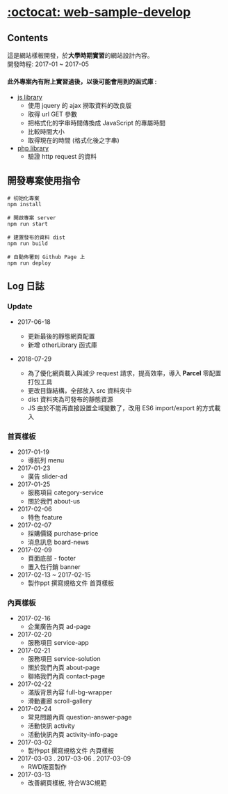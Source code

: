 # [:octocat: web-sample-develop](https://github.com/VisionYi/web-sample-develop)

## Contents
這是網站樣板開發，於**大學時期實習**的網站設計內容。<br>
開發時程: 2017-01 ~ 2017-05

#### 此外專案內有附上實習過後，以後可能會用到的函式庫 :
- [js library](https://github.com/VisionYi/web-sample-develop/blob/master/otherLibrary/js.md)
    - 使用 jquery 的 ajax 撈取資料的改良版
    - 取得 url GET 參數
    - 把格式化的字串時間傳換成 JavaScript 的專屬時間
    - 比較時間大小
    - 取得現在的時間 (格式化後之字串)
- [php library](https://github.com/VisionYi/web-sample-develop/blob/master/otherLibrary/php.md)
    - 驗證 http request 的資料

## 開發專案使用指令
```shell
# 初始化專案
npm install

# 開啟專案 server
npm run start

# 建置發布的資料 dist
npm run build

# 自動佈署到 Github Page 上
npm run deploy
```

## Log 日誌
### Update
- 2017-06-18
    - 更新最後的靜態網頁配置
    - 新增 otherLibrary 函式庫

- 2018-07-29
    - 為了優化網頁載入與減少 request 請求，提高效率，導入 **Parcel** 零配置打包工具
    - 更改目錄結構，全部放入 src 資料夾中
    - dist 資料夾為可發布的靜態資源
    - JS 由於不能再直接設置全域變數了，改用 ES6 import/export 的方式載入

### 首頁樣板
- 2017-01-19
    - 導航列 menu
- 2017-01-23
    - 廣告 slider-ad
- 2017-01-25
    - 服務項目 category-service
    - 關於我們 about-us
- 2017-02-06
    - 特色 feature
- 2017-02-07
    - 採購價錢 purchase-price
    - 消息訊息 board-news
- 2017-02-09
    - 頁面底部 - footer
    - 置入性行銷 banner
- 2017-02-13 ~ 2017-02-15
    - 製作ppt 撰寫規格文件 首頁樣板
### 內頁樣板

- 2017-02-16
    - 企業廣告內頁 ad-page
- 2017-02-20
    - 服務項目 service-app
- 2017-02-21
    - 服務項目 service-solution
    - 關於我們內頁 about-page
    - 聯絡我們內頁 contact-page
- 2017-02-22
    - 滿版背景內容 full-bg-wrapper
    - 滑動畫廊 scroll-gallery
- 2017-02-24
    - 常見問題內頁 question-answer-page
    - 活動快訊 activity
    - 活動快訊內頁 activity-info-page
- 2017-03-02
    - 製作ppt 撰寫規格文件 內頁樣板
- 2017-03-03 . 2017-03-06 . 2017-03-09
    - RWD版面製作
- 2017-03-13
    - 改善網頁樣板, 符合W3C規範
